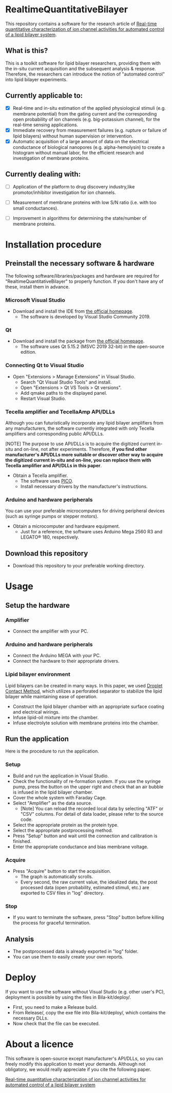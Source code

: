 # RealtimeQuantitativeBilayer
This repository contains a software for the research article of [Real-time quantitative characterization of ion channel activities for automated control of a lipid bilayer system](https://www.journals.elsevier.com/biosensors-and-bioelectronics/forthcoming-special-issues/crossing-the-laboratory-borders-volume-i-health-biosensors-and-diagnostic-tools-from-the-lab-to-the-fab).

## What is this?
This is a toolkit software for lipid bilayer researchers, providing them with the in-situ current acquisition and the subsequent analysis & response. Therefore, the researchers can introduce the notion of "automated control" into lipid bilayer experiments. 

## Currently applicable to:
- [x]  Real-time and in-situ estimation of the applied physiological stimuli (e.g. membrane potential) from the gating current and the corresponding open probability of ion channels (e.g. big-potassium channel), for the real-time sensing applications.
- [x]  Immediate recovery from measurement failures (e.g. rupture or failure of lipid bilayers) without human supervision or intervention.
- [x]  Automatic acquisition of a large amount of data on the electrical conductance of biological nanopores (e.g. alpha-hemolysin) to create a histogram without manual labor, for the efficient research and investigation of membrane proteins.

## Currently dealing with:
- [ ] Application of the platform to drug discovery industry,like promotor/inhibitor investigation for ion channels.
- [ ] Measurement of membrane proteins with low S/N ratio (i.e. with too small conductances).
- [ ] Improvement in algorithms for determining the state/number of membrane proteins.


# Installation procedure

## Preinstall the necessary software & hardware
The following software/libraries/packages and hardware are required for "RealtimeQuantitativeBilayer" to properly function. If you don't have any of these, install them in advance.

### Microsoft Visual Studio
* Download and install the IDE from [the official homepage](https://visualstudio.microsoft.com/ja/vs/).
  * The software is developed by Visual Studio Community 2019.

### Qt
* Download and install the package from [the official homepage](https://www.qt.io/ja-jp/download-open-source).
  * The software uses Qt 5.15.2 (MSVC 2019 32-bit) in the open-source edition.

### Connecting Qt to Visual Studio
* Open "Extensions > Manage Extensions" in Visual Studio.
  * Search "Qt Visual Studio Tools" and install.
  * Open "Extensions > Qt VS Tools > Qt versions".
  * Add qmake paths to the displayed panel.
  * Restart Visual Studio.

### Tecella amplifier and TecellaAmp API/DLLs
Although you can futuristically incorporate any lipid bilayer amplifiers from any manufacturers, the software currently integrated with only Tecella amplifiers and corresponding public API/DLLs.

[NOTE] The purpose to use API/DLLs is to acquire the digitized current in-situ and on-line, not after experiments. Therefore, **if you find other manufacturer's API/DLLs more suitable or discover other way to acquire the digitized current in-situ and on-line, you can replace them with Tecella amplifier and API/DLLs in this paper**. 

* Obtain a Tecella amplifier.
  * The software uses [PICO](http://www.tecella.com/pico.html).
  * Install necessary drivers by the manufacturer's instructions.

### Arduino and hardware peripherals
You can use your preferable microcomputers for driving peripheral devices (such as syringe pumps or stepper motors). 

* Obtain a microcomputer and hardware equipment.
  * Just for a reference, the software uses Arduino Mega 2560 R3 and LEGATO® 180, respectively.

## Download this repository
* Download this repository to your preferable working directory.


# Usage

## Setup the hardware

### Amplifier
* Connect the amplifier with your PC.

### Arduino and hardware peripherals
* Connect the Arduino MEGA with your PC.
* Connect the hardware to their appropriate drivers.

### Lipid bilayer environment
Lipid bilayers can be created in many ways. In this paper, we used [Droplet Contact Method](https://www.nature.com/articles/srep01995), which utilizes a perforated separator to stabilize the lipid bilayer while maintaining ease of operation.
* Construct the lipid bilayer chamber with an appropriate surface coating and electrical wirings.
* Infuse lipid-oil mixture into the chamber.
* Infuse electrolyte solution with membrane proteins into the chamber.

## Run the application
Here is the procedure to run the application.

### Setup
* Build and run the application in Visual Studio.
* Check the functionality of re-formation system.  If you use the syringe pump, press the button on the upper right and check that an air bubble is infused in the lipid bilayer chamber.
* Cover the whole system with Faraday Cage.
* Select "Amplifier" as the data source. 
  * [Note] You can reload the recorded local data by selecting "ATF" or "CSV" columns. For detail of data loader, please refer to the source code.
* Select the appropriate protein as the protein type.
* Select the appropriate postprocessing method.
* Press "Setup" button and wait until the connection and calibration is finished.
* Enter the appropriate conductance and bias membrane voltage.

### Acquire
* Press "Acquire" button to start the acquisition.
  * The graph is automatically scrolls.
  * Every second, the raw current value, the idealized data, the post processed data (open probability, estimated stimuli, etc.) are exported to CSV files in "log" directory.

### Stop
* If you want to terminate the software, press "Stop" button before killing the process for graceful termination.

## Analysis
* The postprocessed data is already exported in "log" folder.
* You can use them to easily create your own reports.


# Deploy
If you want to use the software without Visual Studio (e.g. other user's PC), deployment is possible by using the files in Bila-kit/deploy/.
* First, you need to make a Release build.
* From Release/, copy the exe file into Bila-kit/deploy/, which contains the necessary DLLs.
* Now check that the file can be executed.


# About a licence
This software is open-source except manufacturer's API/DLLs, so you can freely modify this application to meet your demands. Although not obligatory, we would really appreciate if you cite the following paper.

[Real-time quantitative characterization of ion channel activities for automated control of a lipid bilayer system](https://www.journals.elsevier.com/biosensors-and-bioelectronics/forthcoming-special-issues/crossing-the-laboratory-borders-volume-i-health-biosensors-and-diagnostic-tools-from-the-lab-to-the-fab)

